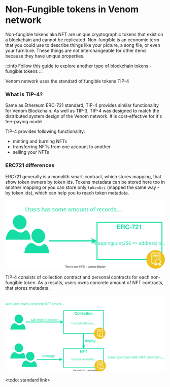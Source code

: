 # Non-Fungible tokens in Venom network

Non-fungible tokens aka NFT are unique cryptographic tokens that exist on a blockchain and cannot be replicated. Non-fungible is an economic term that you could use to describe things like your picture, a song file, or even your furniture. These things are not interchangeable for other items because they have unique properties.

:::info
Follow [this](../how-to-create-your-own-fungible-tip-3-token/fungible-tokens-in-venom-network) guide to explore another type of blockchain tokens - fungible tokens
:::

Venom network uses the standard of fungible tokens TIP-4

### What is TIP-4?

Same as Ethereum ERC-721 standard, TIP-4 provides similar functionality for Venom Blockchain. As well as TIP-3, TIP-4 was designed to match the distributed system design of the Venom network. It is cost-effective for it's fee-paying model.

TIP-4 provides following functionality:

* minting and burning NFTs
* transferring NFTs from one account to another
* selling your NFTs

### ERC721 differences

ERC721 generally is a monolith smart-contract, which stores mapping, that show token owners by token ids. Tokens metadata can be stored here too in another mapping or you can store only `tokenUri` (mapped the same way - by token ids), which can help you to reach token metadata.

![ERC721 concept simple scheme](<../../../../static/img/erc721.svg>)

TIP-4 consists of collection contract and personal contracts for each non-fungible token. As a results, users owns concrete amount of NFT contracts, that stores metadata.

![TIP-4 concept simple scheme](<../../../../static/img/tip4.svg>)

<todo: standard link>
